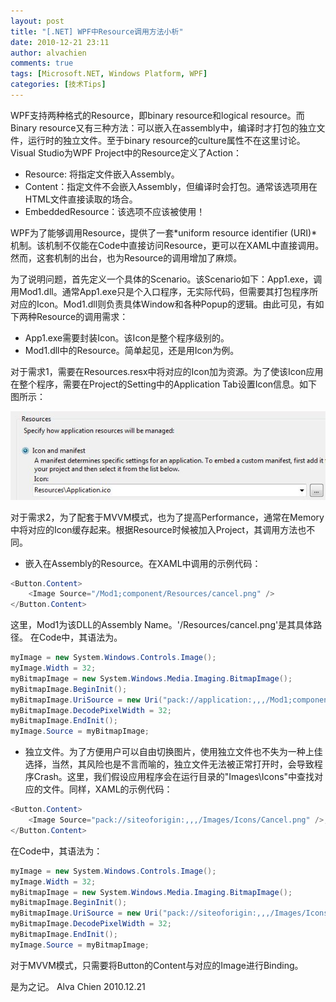 ```yaml
---
layout: post
title: "[.NET] WPF中Resource调用方法小析"
date: 2010-12-21 23:11
author: alvachien
comments: true
tags: [Microsoft.NET, Windows Platform, WPF]
categories: [技术Tips]
---
```

WPF支持两种格式的Resource，即binary resource和logical resource。而Binary resource又有三种方法：可以嵌入在assembly中，编译时才打包的独立文件，运行时的独立文件。至于binary resource的culture属性不在这里讨论。Visual Studio为WPF Project中的Resource定义了Action：

- Resource: 将指定文件嵌入Assembly。
- Content：指定文件不会嵌入Assembly，但编译时会打包。通常该选项用在HTML文件直接读取的场合。
- EmbeddedResource：该选项不应该被使用！

WPF为了能够调用Resource，提供了一套*uniform resource identifier (URI)*机制。该机制不仅能在Code中直接访问Resource，更可以在XAML中直接调用。然而，这套机制的出台，也为Resource的调用增加了麻烦。

为了说明问题，首先定义一个具体的Scenario。该Scenario如下：App1.exe，调用Mod1.dll。通常App1.exe只是个入口程序，无实际代码，但需要其打包程序所对应的Icon。Mod1.dll则负责具体Window和各种Popup的逻辑。由此可见，有如下两种Resource的调用需求：
- App1.exe需要封装Icon。该Icon是整个程序级别的。
- Mod1.dll中的Resource。简单起见，还是用Icon为例。

对于需求1，需要在Resources.resx中将对应的Icon加为资源。为了使该Icon应用在整个程序，需要在Project的Setting中的Application Tab设置Icon信息。如下图所示：

![Project Setting](/assets/uploads/2010/12/Capture1.jpg)


对于需求2，为了配套于MVVM模式，也为了提高Performance，通常在Memory中将对应的Icon缓存起来。根据Resource时候被加入Project，其调用方法也不同。
- 嵌入在Assembly的Resource。在XAML中调用的示例代码：
```C#
<Button.Content>
	<Image Source="/Mod1;component/Resources/cancel.png" />
</Button.Content>
```

这里，Mod1为该DLL的Assembly Name。'/Resources/cancel.png'是其具体路径。
在Code中，其语法为。
```C#
myImage = new System.Windows.Controls.Image();
myImage.Width = 32;
myBitmapImage = new System.Windows.Media.Imaging.BitmapImage();
myBitmapImage.BeginInit();
myBitmapImage.UriSource = new Uri("pack://application:,,,/Mod1;component/Resources/cancel.png", UriKind.Absolute);
myBitmapImage.DecodePixelWidth = 32;
myBitmapImage.EndInit();
myImage.Source = myBitmapImage;
```
- 独立文件。为了方便用户可以自由切换图片，使用独立文件也不失为一种上佳选择，当然，其风险也是不言而喻的，独立文件无法被正常打开时，会导致程序Crash。这里，我们假设应用程序会在运行目录的"Images\Icons"中查找对应的文件。同样，XAML的示例代码：
```C#
<Button.Content>
	<Image Source="pack://siteoforigin:,,,/Images/Icons/Cancel.png" />;
</Button.Content>
```
在Code中，其语法为：
```C#
myImage = new System.Windows.Controls.Image();
myImage.Width = 32;
myBitmapImage = new System.Windows.Media.Imaging.BitmapImage();
myBitmapImage.BeginInit();
myBitmapImage.UriSource = new Uri("pack://siteoforigin:,,,/Images/Icons/Cancel.png", UriKind.Absolute);
myBitmapImage.DecodePixelWidth = 32;
myBitmapImage.EndInit();
myImage.Source = myBitmapImage;
```

对于MVVM模式，只需要将Button的Content与对应的Image进行Binding。

是为之记。
Alva Chien
2010.12.21
